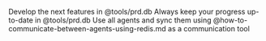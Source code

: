 Develop the next features in @tools/prd.db
Always keep your progress up-to-date in @tools/prd.db
Use all agents and sync them using @how-to-communicate-between-agents-using-redis.md as a communication tool
